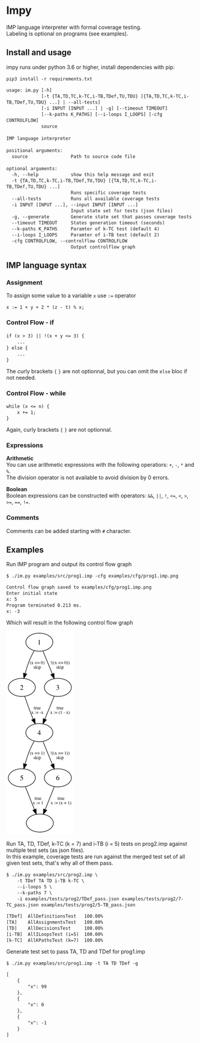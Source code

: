 # Impy

IMP language interpreter with formal coverage testing.  
Labeling is optional on programs (see examples).

## Install and usage

impy runs under python 3.6 or higher, install dependencies with pip:
```
pip3 install -r requirements.txt
```

```
usage: im.py [-h]
             [-t {TA,TD,TC,k-TC,i-TB,TDef,TU,TDU} [{TA,TD,TC,k-TC,i-TB,TDef,TU,TDU} ...] | --all-tests]
             [-i INPUT [INPUT ...] | -g] [--timeout TIMEOUT]
             [--k-paths K_PATHS] [--i-loops I_LOOPS] [-cfg CONTROLFLOW]
             source

IMP language interpreter

positional arguments:
  source                Path to source code file

optional arguments:
  -h, --help            show this help message and exit
  -t {TA,TD,TC,k-TC,i-TB,TDef,TU,TDU} [{TA,TD,TC,k-TC,i-TB,TDef,TU,TDU} ...]
                        Runs specific coverage tests
  --all-tests           Runs all available coverage tests
  -i INPUT [INPUT ...], --input INPUT [INPUT ...]
                        Input state set for tests (json files)
  -g, --generate        Generate state set that passes coverage tests
  --timeout TIMEOUT     States generation timeout (seconds)
  --k-paths K_PATHS     Paramter of k-TC test (default 4)
  --i-loops I_LOOPS     Paramter of i-TB test (default 2)
  -cfg CONTROLFLOW, --controlflow CONTROLFLOW
                        Output controlflow graph
```

## IMP language syntax

### Assignment

To assign some value to a variable `x` use `:=` operator
```
x := 1 + y + 2 * (z - t) % x;
```

### Control Flow - if

```
if (x > 3) || !(x + y <= 3) {
    ...
} else {
    ...
}
```

The curly brackets `{` `}` are not optionnal, but you can omit the `else` bloc if not needed.

### Control Flow - while

```
while (x <= n) {
    x += 1;
}
```

Again, curly brackets `{` `}` are not optionnal.

### Expressions

**Arithmetic**  
You can use arithmetic expressions with the following operatiors: `+`, `-`, `*` and `%`.  
The division operator is not available to avoid division by 0 errors.

**Boolean**  
Boolean expressions can be constructed with operators: `&&`, `||`, `!`, `<=`, `<`, `>`, `>=`, `==`, `!=`.  

### Comments
Comments can be added starting with `#` character.

## Examples

Run IMP program and output its control flow graph
```
$ ./im.py examples/src/prog1.imp -cfg examples/cfg/prog1.imp.png
```
```
Control flow graph saved to examples/cfg/prog1.imp.png
Enter initial state
x: 5
Program terminated 0.213 ms.
x: -3
```

Which will result in the following control flow graph

![Control Flow Graph for prog1](https://github.com/lypnol/impy/raw/master/examples/cfg/prog1.imp.png)

Run TA, TD, TDef, k-TC (k = 7) and i-TB (i = 5) tests on prog2.imp against multiple test sets (as json files).  
In this example, coverage tests are run against the merged test set of all given test sets, that's why all of them pass.
```
$ ./im.py examples/src/prog2.imp \
    -t TDef TA TD i-TB k-TC \
    --i-loops 5 \
    --k-paths 7 \
    -i examples/tests/prog2/TDef_pass.json examples/tests/prog2/7-TC_pass.json examples/tests/prog2/5-TB_pass.json
```
```
[TDef]  AllDefinitionsTest   100.00%
[TA]    AllAssignmentsTest   100.00%
[TD]    AllDecisionsTest     100.00%
[i-TB]  AllILoopsTest (i=5)  100.00%
[k-TC]  AllKPathsTest (k=7)  100.00%
```

Generate test set to pass TA, TD and TDef for prog1.imp
```
$ ./im.py examples/src/prog1.imp -t TA TD TDef -g
```
```
[
    {
        "x": 99
    },
    {
        "x": 0
    },
    {
        "x": -1
    }
]
```
